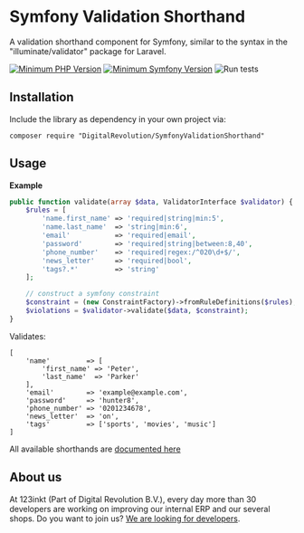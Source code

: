 # Symfony Validation Shorthand
A validation shorthand component for Symfony, similar to the syntax in the "illuminate/validator" package for Laravel.

[![Minimum PHP Version](https://img.shields.io/badge/php-%3E%3D%207.1-8892BF)](https://php.net/)
[![Minimum Symfony Version](https://img.shields.io/badge/symfony-%3E%3D%204.4-brightgreen)](https://symfony.com/doc/current/validation.html)
![Run tests](https://github.com/123inkt/symfony-request-validation/workflows/Run%20tests/badge.svg)

## Installation
Include the library as dependency in your own project via: 
```
composer require "DigitalRevolution/SymfonyValidationShorthand"
```

## Usage

**Example**
```php
public function validate(array $data, ValidatorInterface $validator) {
    $rules = [
        'name.first_name' => 'required|string|min:5',
        'name.last_name'  => 'string|min:6',                                // last name is optional
        'email'           => 'required|email',
        'password'        => 'required|string|between:8,40',
        'phone_number'    => 'required|regex:/^020\d+$/',
        'news_letter'     => 'required|bool',
        'tags?.*'         => 'string'                                       // if tags is set, must be array of strings 
    ];        

    // construct a symfony constraint
    $constraint = (new ConstraintFactory)->fromRuleDefinitions($rules);
    $violations = $validator->validate($data, $constraint);
}    
```

Validates:
```
[
    'name'         => [
        'first_name' => 'Peter',
        'last_name'  => 'Parker'
    ],
    'email'        => 'example@example.com',
    'password'     => 'hunter8',
    'phone_number' => '0201234678',
    'news_letter'  => 'on',
    'tags'         => ['sports', 'movies', 'music']           
]
```

All available shorthands are [documented here](docs/available-shorthands.md)

## About us
At 123inkt (Part of Digital Revolution B.V.), every day more than 30 developers are working on improving our internal ERP and our several shops. Do you want to join us? [We are looking for developers](https://www.123inkt.nl/page/werken_ict.html).
